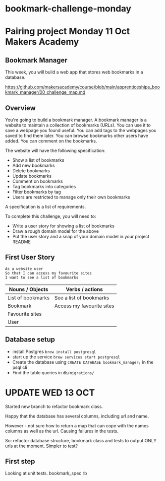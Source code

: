 # bookmark-challenge-monday

# Pairing project Monday 11 Oct Makers Academy

## Bookmark Manager

This week, you will build a web app that stores web bookmarks in a database.

https://github.com/makersacademy/course/blob/main/apprenticeships_bookmark_manager/00_challenge_map.md

## Overview

You're going to build a bookmark manager. A bookmark manager is a website to maintain a collection of bookmarks (URLs).
You can use it to save a webpage you found useful.
You can add tags to the webpages you saved to find them later.
You can browse bookmarks other users have added.
You can comment on the bookmarks.

The website will have the following specification:

- Show a list of bookmarks
- Add new bookmarks
- Delete bookmarks
- Update bookmarks
- Comment on bookmarks
- Tag bookmarks into categories
- Filter bookmarks by tag
- Users are restricted to manage only their own bookmarks

A specification is a list of requirements.

To complete this challenge, you will need to:

- Write a user story for showing a list of bookmarks
- Draw a rough domain model for the above
- Put the user story and a snap of your domain model in your project README

## First User Story

```
As a website user
So that I can access my favourite sites
I want to see a list of bookmarks
```

| Nouns / Objects   | Verbs / actions           |
| ----------------- | ------------------------- |
| List of bookmarks | See a list of bookmarks   |
| Bookmark          | Access my favourite sites |
| Favourite sites   |                           |
| User              |                           |

## Database setup

- install Postgres `brew install postgresql`
- start up the service `brew services start postgresql`
- Create the database using `CREATE DATABASE bookmark_manager;` in the psql cli
- Find the table queries in `db/migrations/`


# UPDATE WED 13 OCT

Started new branch to refactor bookmark class.

Happy that the database has several columns, including url and name.

However - not sure how to return a map that can cope with the names columns as well as the url. Causing failures in the tests.

So: refactor database structure, bookmark class and tests to output ONLY urls at the moment. Simpler to test?

## First step

Looking at unit tests. bookmark_spec.rb



